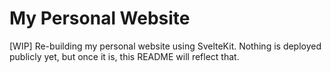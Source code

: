 # My Personal Website

[WIP] Re-building my personal website using SvelteKit. Nothing is deployed publicly yet, but once it is, this README will reflect that.
